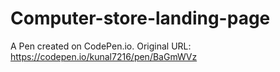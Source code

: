 # Computer-store-landing-page

A Pen created on CodePen.io. Original URL: https://codepen.io/kunal7216/pen/BaGmWVz
